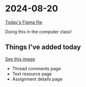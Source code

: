 # 2024-08-20

[Today's Figma file](https://www.figma.com/design/gExw6OWSHfpdTFB5g34f6c/Classy-app?version-id=6456892748&node-id=57795-3045&t=2jCbciLPoNCazQ3S-0)

Doing this in the computer class!

## Things I've added today

[See this image](./Changes-Added.png)

- Thread comments page
- Text resource page
- Assignment details page
